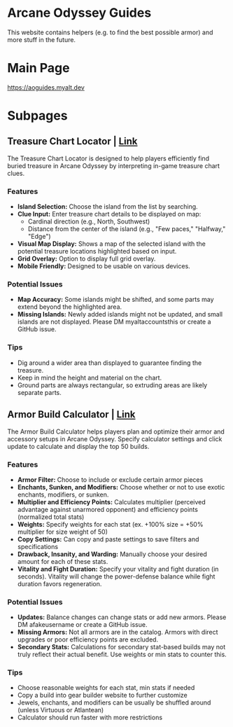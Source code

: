 # Arcane Odyssey Guides
This website contains helpers (e.g. to find the best possible armor) and more stuff in the future.

# Main Page
https://aoguides.myalt.dev

# Subpages

## Treasure Chart Locator | [Link](https://aoguides.myalt.dev/treasure)
The Treasure Chart Locator is designed to help players efficiently find buried treasure in Arcane Odyssey by interpreting in-game treasure chart clues.

### Features

* **Island Selection:** Choose the island from the list by searching.
* **Clue Input:** Enter treasure chart details to be displayed on map:
    * Cardinal direction (e.g., North, Southwest)
    * Distance from the center of the island (e.g., "Few paces," "Halfway," "Edge")
* **Visual Map Display:** Shows a map of the selected island with the potential treasure locations highlighted based on input.
* **Grid Overlay:** Option to display full grid overlay.
* **Mobile Friendly:** Designed to be usable on various devices.

### Potential Issues

* **Map Accuracy:** Some islands might be shifted, and some parts may extend beyond the highlighted area.
* **Missing Islands:** Newly added islands might not be updated, and small islands are not displayed. Please DM myaltaccountsthis or create a GitHub issue.

### Tips

* Dig around a wider area than displayed to guarantee finding the treasure.
* Keep in mind the height and material on the chart.
* Ground parts are always rectangular, so extruding areas are likely separate parts.

## Armor Build Calculator | [Link](https://aoguides.myalt.dev/armor)
The Armor Build Calculator helps players plan and optimize their armor and accessory setups in Arcane Odyssey. Specify calculator settings and click update to calculate and display the top 50 builds.

### Features

* **Armor Filter:** Choose to include or exclude certain armor pieces
* **Enchants, Sunken, and Modifiers:** Choose whether or not to use exotic enchants, modifiers, or sunken.
* **Multiplier and Efficiency Points:** Calculates multiplier (perceived advantage against unarmored opponent) and efficiency points (normalized total stats)
* **Weights:** Specify weights for each stat (ex. +100% size = +50% multiplier for size weight of 50)
* **Copy Settings:** Can copy and paste settings to save filters and specifications
* **Drawback, Insanity, and Warding:** Manually choose your desired amount for each of these stats.
* **Vitality and Fight Duration:** Specify your vitality and fight duration (in seconds). Vitality will change the power-defense balance while fight duration favors regeneration.

### Potential Issues

* **Updates:** Balance changes can change stats or add new armors. Please DM afakeusername or create a GitHub issue.
* **Missing Armors:** Not all armors are in the catalog. Armors with direct upgrades or poor efficiency points are excluded.
* **Secondary Stats:** Calculations for secondary stat-based builds may not truly reflect their actual benefit. Use weights or min stats to counter this.

### Tips

* Choose reasonable weights for each stat, min stats if needed
* Copy a build into gear builder website to further customize
* Jewels, enchants, and modifiers can be usually be shuffled around (unless Virtuous or Atlantean)
* Calculator should run faster with more restrictions
